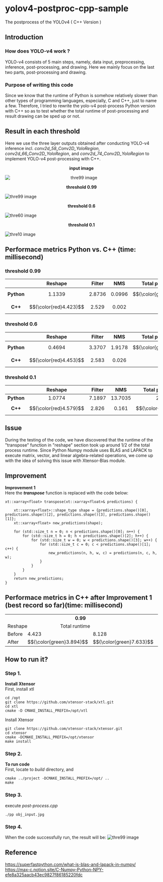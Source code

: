 # yolov4-postproc-cpp-sample
The postprocess of the YOLOv4 ( C++ Version )
## Introduction
### How does YOLO-v4 work ?
YOLO-v4 consists of 5 main steps, namely, data input, preprocessing, inference, post-processing, and drawing.
Here we mainly focus on the last two parts, post-processing and drawing.

### Purpose of writing this code
Since we know that the runtime of Python is somehow relatively slower than other types of programming languages, especially, C and C++, just to name a few. Therefore, I tried to rewrite the yolo-v4 post-process Python version with C++ so as to test whether the total runtime of post-processing and result drawing can be sped up or not.

## Result in each threshold
Here we use the three layer outputs obtained after conducting YOLO-v4 inference incl. <i>conv2d_58_Conv2D_YoloRegion</i>, <i>conv2d_66_Conv2D_YoloRegion</i>, and <i>conv2d_74_Conv2D_YoloRegion</i> to implement YOLO-v4 post-processing with C++.

<div align="center">
  <p><strong>input image</strong></p>
  <img src="https://github.com/userfromgithub/yolo-v4-postprocess/blob/main/build/obj_input.jpg" alt="thre99 image" style="display: block; margin: auto;"/>
</div>

<p align="center"><strong>threshold 0.99</strong></p>
<img src="https://github.com/userfromgithub/yolo-v4-postprocess/blob/main/drawing-results/Screenshot%20from%202023-08-30%2008-15-38.png" alt="thre99 image">
<p align="center"><strong>threshold 0.6</strong></p>
<img src="https://github.com/userfromgithub/yolo-v4-postprocess/blob/main/drawing-results/Screenshot%20from%202023-08-30%2008-19-04.png" alt="thre60 image">
<p align="center"><strong>threshold 0.1</strong></p>
<img src="https://github.com/userfromgithub/yolo-v4-postprocess/blob/main/drawing-results/Screenshot%20from%202023-08-30%2008-19-16.png" alt="thre10 image">

## Performace metrics Python vs. C++ (time: millisecond)
### threshold 0.99
| | Reshape | Filter | NMS | Total post-process | Drawing | Total runtime |
|:-------:|:-----:|:-----:|:------:|:------:|:------:|:------:|
| **Python**   | 1.1339 | 2.8736 | 0.0996 | $${\color{green}4.1906}$$ | 1.5921 | $${\color{green}5.7828}$$ |
| **C++**  | $${\color{red}4.423}$$ | 2.529 | 0.002 | 7.195 | $${\color{orange}0.932}$$ | 8.128 |

### threshold 0.6
| | Reshape | Filter | NMS | Total post-process | Drawing | Total runtime |
|:-------:|:-----:|:-----:|:------:|:------:|:------:|:------:|
| **Python**   | 0.4694 | 3.3707 | 1.9178 | $${\color{green}5.8209}$$ | 9.7203 | 15.5413 |
| **C++**  | $${\color{red}4.453}$$ | 2.583 | 0.026 | 7.321 | $${\color{orange}5.409}$$ | $${\color{green}12.731}$$ |

### threshold 0.1
| | Reshape | Filter | NMS | Total post-process | Drawing | Total runtime |
|:-------:|:-----:|:-----:|:------:|:------:|:------:|:------:|
| **Python**   | 1.0774 | 7.1897 | 13.7035 | 22.1300 | 28.6309 | 50.7609 |
| **C++**  | $${\color{red}4.579}$$ | 2.826 | 0.161 | $${\color{green}7.892}$$ | $${\color{orange}17.956}$$ | $${\color{green}25.848}$$ |

## Issue
During the testing of the code, we have discovered that the runtime of the "transpose" function in "reshape" section took up around 1/2 of the total process runtime.
Since Python Numpy module uses BLAS and LAPACK to execute matrix, vector, and linear algebra-related operations, we come up with the idea of solving this issue with Xtensor-Blas module.

## Improvement
**Improvement 1**<br>
Here the <i><strong>transpose</strong></i> function is replaced with the code below:
```
xt::xarray<float> transpose(xt::xarray<float>& predictions) {
    
    xt::xarray<float>::shape_type shape = {predictions.shape()[0], predictions.shape()[2], predictions.shape()[3], predictions.shape()[1]};
    xt::xarray<float> new_predictions(shape);

    for (std::size_t n = 0; n < predictions.shape()[0]; n++) {
        for (std::size_t h = 0; h < predictions.shape()[2]; h++) {
            for (std::size_t w = 0; w < predictions.shape()[3]; w++) {
                for (std::size_t c = 0; c < predictions.shape()[1]; c++) {
                    new_predictions(n, h, w, c) = predictions(n, c, h, w);
                }
            }
        }
    }
    return new_predictions;
}
```
## Performace metrics in C++ after Improvement 1 (best record so far)(time: millisecond)
<table align="center">
  <tr>
    <td colspan=6 align="center"><strong>0.99</strong></td>
    <td colspan=6 align="center"><strong>0.6</strong></td>
    <td colspan=6 align="center"><strong>0.1</strong></td>
  </tr>
  <tr>
    <td colspan=3>Reshape</td> 
    <td colspan=3>Total runtime</td>
    <td colspan=3>Reshape</td> 
    <td colspan=3>Total runtime</td>
    <td colspan=3>Reshape</td> 
    <td colspan=3>Total runtime</td>
  </tr>
  <tr>
    <td colspan=2>Before</td>
    <td colspan=2>4.423</td>
    <td colspan=2>8.128</td>
    <td colspan=2>Before</td>
    <td colspan=2>4.453</td>
    <td colspan=2>12.731</td>
    <td colspan=2>Before</td>
    <td colspan=2>4.579</td>
    <td colspan=2>25.848</td>
  </tr>
  <tr>
    <td colspan=2>After</td>
    <td colspan=2>$${\color{green}3.894}$$</td>
    <td colspan=2>$${\color{green}7.633}$$</td>
     <td colspan=2>After</td>
    <td colspan=2>$${\color{green}3.861}$$</td>
    <td colspan=2>$${\color{green}12.078}$$</td>
    <td colspan=2>After</td>
    <td colspan=2>$${\color{green}3.860}$$</td>
    <td colspan=2>$${\color{green}24.575}$$</td>
  </tr>
</table>

## How to run it?
### Step 1.
**Install Xtensor**<br>
First, install xtl
```
cd /opt
git clone https://github.com/xtensor-stack/xtl.git
cd xtl
cmake -D CMAKE_INSTALL_PREFIX=/opt/xtl
```

Install Xtensor
```
git clone https://github.com/xtensor-stack/xtensor.git
cd xtensor
cmake -DCMAKE_INSTALL_PREFIX=/opt/xtensor
make install
```

### Step 2. 
**To run code**<br>
First, locate to <i>build</i> directory, and
```
cmake ../project -DCMAKE_INSTALL_PREFIX=/opt/ ..
make
```

### Step 3.
execute <i>post-process.cpp</i>
```
./pp obj_input.jpg
```

### Step 4.
When the code successfully run, the result will be:
<img src="https://github.com/userfromgithub/yolo-v4-postprocess/blob/main/drawing-results/Screenshot%20from%202023-08-31%2016-12-07.png" alt="thre99 image">

## Reference
https://superfastpython.com/what-is-blas-and-lapack-in-numpy/ <br>
https://max-c.notion.site/C-Numpy-Python-NPY-efe8a325aacb43ec9827f86185220fdc
